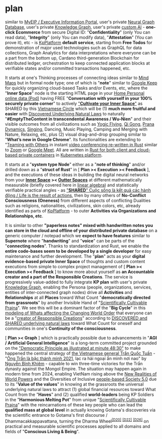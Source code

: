 # plan

similar to <a href="https://github.com/khaiphong/eip/" target="_blank">MyEIP / Executive Information Portal</a>, user's private <a href="https://github.com/khaiphong/db/" target="_blank">Neural Graph Database</a>, user's private <a href="https://github.com/khaiphong/graph/" target="_blank">Knowledge Graph</a>, user's private <a href="https://github.com/khaiphong/ai/" target="_blank">custom AI</a> - <b>one-click Ecommerce</b> from secure Digital ID: "<b>Confidentiality</b>" (only You can read data),  "<b>Integrity</b>" (only You can modify data),  "<b>Attestation</b>" (You can prove it), etc - is <a href="https://github.com/khaiphong/KpPlatform/" target="_blank">KpPlatform</a> <b>default service</b>, starting from <b>Free Todos</b> for demonstration of major used technologies such as GraphQL for data collections, Graph Analytics for data interpretations where everyone can be a part from the bottom up, Cardano third-generation Blockchain for distributed ledger, orchestration to keep connected application blocks at verifiable states and/or committed transactions happened, etc. 

It starts at one's Thinking processes of connecting ideas similar to <a href="https://www.mindmaps.com/how-to-make-a-mind-map" target="_blank">Mind Maps</a> but in formal node type; one of which is "<b>note</b>" similar to <a href="https://play.google.com/store/apps/details?id=com.google.android.keep" target="_blank">Google Keep</a> for quickly organizing cloud-based Tasks and/or Events, etc, where the "<b>Inner Space</b>" node is the starting HTML page in your <a href="https://github.com/khaiphong/home/" target="_blank">Home Personal online data (Pod)</a> having  FREE "<b>Conversation with yourself in your 100% securely private corner</b>" to actively <a href="https://blog.khaiphong.io/2023/09/fibonacci-layered-inner-space.html" target="_blank">"<b>Cultivate your Inner Space</b>"</a> as SHARED by this <a href="https://www.youtube.com/watch?v=Aoice8SNxko" target="_blank">Vietnamese Circle</a> which will be (1) <b>much more fruitful and easier</b> with <a href="https://blog.khaiphong.io/2023/09/nature-of-things.html#Section_2.1" target="_blank">Discovered Underlying Natural Laws</a> to naturally "<b>#EmptyTheContent in transcendental Awareness / Wu-Nien</b>" and their visible outcomes from all civilizations such as <a href="https://www.youtube.com/watch?v=CcxW64SR_2A" target="_blank">Yogic Flying</a>, <a href="https://www.youtube.com/watch?v=98XJ_XuHlGA" target="_blank">Qi Gong</a>, <a href="https://www.youtube.com/watch?v=QwX656mmcvk" target="_blank">Prana Dynamics</a>, <a href="https://www.youtube.com/watch?v=YEaPQE53XZk" target="_blank">Singing</a>, Dancing, Music Playing, Camping and Merging with Nature, Relaxing, etc, plus (2) visual drag-and-drop grouping similar to "<b>What’s new in Google Chrome</b>". Its functionalities are extending to "<a href="https://github.com/khaiphong/video/" target="_blank">Teaming with Others</a> in instant <a href="https://github.com/webrtc-rs/webrtc" target="_blank">video conferencing re-written in Rust</a> similar to <a href="https://zoom.us/" target="_blank">Zoom</a> or <a href="https://apps.google.com/meet/" target="_blank">Google Meet</a>. All are written in <a href="https://medium.com/kata-containers/getting-rust-y-introducing-kata-containers-3-0-0-e951f359985d" target="_blank">Rust for both client and cloud-based private containers</a> in <a href="https://kubernetes.io/docs/concepts/overview/" target="_blank">Kubernetes platform</a>. 

It starts at a "<b>system type Node</b>" either as a "<b>note of thinking</b>" and/or drilled down as a "<b>struct of Rust</b>" in  [ <b>Plan &gt;&lt; Execution &gt;&lt; Feedback</b> ], and the executions of these ideas in building the digital neural networks from your <b><a href="https://blog.khaiphong.io/2023/09/nature-of-things.html#Section_2.1" target="_blank">Inner Space</a> &gt;&lt; <a href="https://blog.khaiphong.io/2023/09/list-of-figures-and-tables.html#Figure_11.1" target="_blank">Outter Spaces</a></b> at different mathematically measurable (briefly covered here in <a href="https://www.youtube.com/watch?v=LlKAna21fLE&t=614s" target="_blank">linear algebra</a>) and statistically verifiable practical angles - as <a href="https://www.youtube.com/watch?v=8Ktniq_NBnE" target="_blank">"<b>SHARED</b>" Cuộc sống là kết quả các hành động / Life is the result of actions</a>, then by many others of <b>No-Conflict Consciousness (Oneness)</b> from different aspects of conflicting Dualities such as religions, nationalities, civilizations, skin colors, etc,  already identified as parts of <a href="https://github.com/khaiphong/KpPlatform/" target="_blank">KpPlatform</a> - to outer <b>Activities via Organizations and Relationships, etc</b>. 

It is similar to other <b>"paperless notes" mixed with handwritten notes you can store in the cloud and offline of your distributed private database</b> on a generic computer / notepad which we <b>expect to have features</b> similar to <b>Supernote</b> where "<b>handwriting</b>" and "<b>voice</b>" can be parts of the "<b>connecting nodes</b>". Thanks to standardization and Rust, we enable the <b>entire code-bases seem to be developed by a single developer</b> for easy maintenance and further development. The "<b>plan</b>" acts as your <b>digital evidence-based private Inner Space</b> of thoughts and custom content executions from simple to complex project management of [ <b>Plan &gt;&lt; Execution &gt;&lt; Feedback</b> ] to know more about yourself as <b>an Accountable creator and a part of the Responsible Creations</b>. The service is progressively value-added to fully integrate <b>KP plan</b> with user's private <a href="https://github.com/khaiphong/graph/" target="_blank">Knowledge Graph</a>, enabling the Persona (people, organizations, services, entities of inter-connected graph nodes) drive all <b>Activities</b> and <b>Relationships</b> at all <b>Places</b> toward What Count "<b>democratically directed from grassroots</b>" by another Invisible Hand of "<a href="https://github.com/khaiphong/mu/" target="_blank">Scientifically Cultivable Prajna</a>". We see this will be a dominant factor of the "<b>Big Cycle</b>" in this <a href="https://www.youtube.com/watch?v=xguam0TKMw8" target="_blank">modeling of Whats affecting the Changing World Order</a> that everyone can be a "<a href="https://blog.khaiphong.io/2023/09/truth-and-all-isms.html#Section_1" target="_blank">creator of Responsible Creations</a>" according to <a href="https://blog.khaiphong.io/2023/09/nature-of-things.html#Section_2.1" target="_blank">DISCOVERED and SHARED underlying natural laws</a> toward What Count for oneself and communities in one's <b>Continuity of the consciousness</b>.

[ <b>Plan &gt;&lt; Graph</b> ] which is practically possible due to advancements in "<b>AGI / Artificial General Intelligence</b>" is a long-term committed project grounded on the <a href="https://www.youtube.com/watch?v=ynbgMKclWWc" target="_blank">"Democratic Principle as illustrated at minute 48:30"</a> to make happened the central strategy of <a href="https://www.youtube.com/watch?v=nr8BTuNushk" target="_blank">the Vietnamese general Trần Quốc Tuấn</a> - "<a href="https://www.youtube.com/watch?v=u8rb9c61iI0" target="_blank">Ông Trần là bậc thánh minh 2021</a>, lạc ra hải ngoại ẩn mình nơi nao" by <a href="https://www.youtube.com/watch?v=KDq9_t7Y5jc&t=3213s" target="_blank">Nguyễn Bỉnh Khiêm</a> - capable to win three-time victories for the Trần dynasty against the Mongol Empire. The situation may happen again in modern time from 2024, enabling VietNam rising above the <a href="https://www.youtube.com/watch?v=1smVHblyFvo" target="_blank">New Realities of World Powers</a> and the Diversities of Inclusive <a href="https://news.cgtn.com/news/2019-06-28/What-is-Society-5-0-at-the-G20-summit--HT4YQ8BXlC/index.html" target="_blank">people-based Society 5.0</a> due to its "<b>Value of the values</b>" in knowing at the grassroots the universal underlying natural laws to attract (1) global financial resources toward What Count from the "<b>Haves</b>" and (2) qualified <b>world-leaders</b> being KP Soldiers in the "<b>Harmonious Melting Pot</b>" from unique "<a href="https://blog.khaiphong.io/2023/09/nature-of-things.html#Section_2.1" target="_blank">Scientifically Cultivable Prajna</a>" with the reincarnations of these key people who can lead the <b>qualified mass at global level</b> in actually knowing Gotama's discoveries via the scientific entrance to Gotama's first discourse / Dhammacakkappavattana, turning the Dharma Wheel<sup><a href="https://blog.khaiphong.io/2023/09/references.html#D20" target="_blank">[D20]</a></sup> <sup><a href="https://blog.khaiphong.io/2023/09/references.html#D22" target="_blank">[D22]</a></sup> <sup><a href="https://blog.khaiphong.io/2023/09/references.html#D26" target="_blank">[D26]</a></sup> on practical and measurable scientific processes applied to all domains and fields of "<b>Conscious Living &amp; Being</b>".

